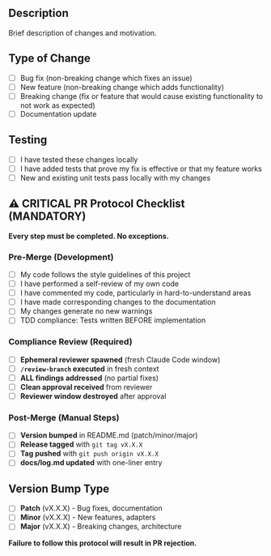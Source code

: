 ## Description
Brief description of changes and motivation.

## Type of Change
- [ ] Bug fix (non-breaking change which fixes an issue)
- [ ] New feature (non-breaking change which adds functionality)
- [ ] Breaking change (fix or feature that would cause existing functionality to not work as expected)
- [ ] Documentation update

## Testing
- [ ] I have tested these changes locally
- [ ] I have added tests that prove my fix is effective or that my feature works
- [ ] New and existing unit tests pass locally with my changes

## ⚠️ CRITICAL PR Protocol Checklist (MANDATORY)
**Every step must be completed. No exceptions.**

### Pre-Merge (Development)
- [ ] My code follows the style guidelines of this project
- [ ] I have performed a self-review of my own code
- [ ] I have commented my code, particularly in hard-to-understand areas
- [ ] I have made corresponding changes to the documentation
- [ ] My changes generate no new warnings
- [ ] TDD compliance: Tests written BEFORE implementation

### Compliance Review (Required)
- [ ] **Ephemeral reviewer spawned** (fresh Claude Code window)
- [ ] **`/review-branch` executed** in fresh context
- [ ] **ALL findings addressed** (no partial fixes)
- [ ] **Clean approval received** from reviewer
- [ ] **Reviewer window destroyed** after approval

### Post-Merge (Manual Steps)
- [ ] **Version bumped** in README.md (patch/minor/major)
- [ ] **Release tagged** with `git tag vX.X.X`
- [ ] **Tag pushed** with `git push origin vX.X.X`
- [ ] **docs/log.md updated** with one-liner entry

## Version Bump Type
- [ ] **Patch** (vX.X.X) - Bug fixes, documentation
- [ ] **Minor** (vX.X.X) - New features, adapters
- [ ] **Major** (vX.X.X) - Breaking changes, architecture

**Failure to follow this protocol will result in PR rejection.**
